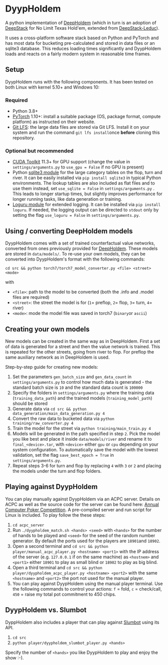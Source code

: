 # DyypHoldem

A python implementation of [DeepHoldem](https://github.com/happypepper/DeepHoldem) (which in turn is an adoption of [DeepStack](https://www.deepstack.ai/s/DeepStack.pdf) for No Limit Texas Hold'em, extended from [DeepStack-Leduc](https://github.com/lifrordi/DeepStack-Leduc)).

It uses a cross-platform software stack based on Python and PyTorch and has most data for bucketing pre-calculated and stored in data files or an sqlite3 database. This reduces loading times significantly and DyypHoldem loads and reacts on a fairly modern system in reasonable time frames.



## Setup

DyypHoldem runs with the following components. It has been tested on both Linux with kernel 5.10+ and Windows 10:

### Required

- Python 3.8+
- [PyTorch](https://pytorch.org/) 1.10+: install a suitable package (OS, package format, compute platform) as instructed on their website.
- [Git LFS](https://git-lfs.github.com/): the large data files are stored via Git LFS. Install it on your system and run the command `git lfs install`once **before** cloning this repository.

### Optional but recommended

- [CUDA Toolkit](https://developer.nvidia.com/cuda-downloads) 11.3+ for GPU support (change the value in `settings/arguments.py` to `use_gpu = False` if no GPU is present)
- Python [sqlite3 module](https://docs.python.org/3/library/sqlite3.html) for the large category tables on the flop, turn and river. It can be easily installed via `pip install sqlite3` in typical Python environments. The lookup tables are also included as flat files and to use them instead, set `use_sqlite = False` in `settings/arguments.py` . This leads to longer startup times, but slightly improves performance for longer running tasks, like data generation or training.
- [Loguru module](https://github.com/Delgan/loguru) for extended logging. It can be installed via `pip install loguru`. If needed, the logging output can be directed to `stdout` only by setting the flag `use_loguru = False` in `settings/arguments.py`.



## Using / converting DeepHoldem models

DyypHoldem comes with a set of trained counterfactual value networks, converted from ones previously provided for [DeepHoldem](https://github.com/happypepper/DeepHoldem/issues/28#issuecomment-689021950). These models are stored in `data/models/`. To re-use your own models, they can be converted into DyypHoldem's format with the following commands:

```shell
cd src && python torch7/torch7_model_converter.py <file> <street> <mode>
```

with

- `<file>`: path to the model to be converted (both the .info and .model files are required)
- `<street>`: the street the model is for (`1`= preflop, `2`= flop, `3`= turn, `4`= river)
- `<mode>`: mode the model file was saved in torch7 (`binary`or `ascii`)



## Creating your own models

New models can be created in the same way as in DeepHoldem. First a set of data is generated for a street and then the value network is trained. This is repeated for the other streets, going from river to flop. For preflop the same auxiliary network as in DeepHoldem is used.

Step-by-step guide for creating new models:

1. Set the parameters `gen_batch_size` and `gen_data_count` in `settings/arguments.py` to control how much data is generated - the standard batch size is `10` and the standard data count is `100000`
1. Specify the folders in `settings/arguments.py` where the training data (`training_data_path`) and the trained models (`training_model_path`) should be stored
1. Generate data via `cd src && python data_generation/main_data_generation.py 4`
2. Convert the raw data to bucketed data via `python training/raw_converter.py 4`
5. Train the model for the street via `python training/main_train.py 4`
6. Models will be generated in the path specified in step `2`. Pick the model you like best and place it inside
   `data/models/river` and rename it to `final_<device>.tar`, with `<device>` either `gpu` or `cpu` depending on your system configuration. To automatically save the model with the lowest validation, set the flag `save_best_epoch = True` in `settings/arguments.py`.
7. Repeat steps 3-6 for turn and flop by replacing `4` with `3` or `2` and placing the models under the turn and flop folders.



## Playing against DyypHoldem

You can play manually against DyypHoldem via an ACPC server. Details on ACPC as well as the source code for the server can be found here: [Annual Computer Poker Competition](http://www.computerpokercompetition.org/). A pre-compiled server and run script for Linux is included. To play follow the these steps:

1. `cd acpc_server`
2. Run `./dyypholdem_match.sh <hands> <seed>` with `<hands>` for the number of hands to be played and `<seed>` for the seed of the random number generator. By default the ports used for the players are `18901`and `18902`.
3. Open a second terminal and `cd src && python player/manual_acpc_player.py <hostname> <port1>` with the IP address of the server (e.g. `127.0.0.1` if on the same machine) as `<hostnem>` and `<port1>` either `18901` to play as small blind  or `18902` to play as big blind.
4. Open a third terminal and `cd src && python player/dyypholdem_acpc_player.py <hostname> <port2>` with the same `<hostname>` and `<port2>` the port not used for the manual player.
5. You can play against DyypHoldem using the manual player terminal. Use the following commands to control your actions: `f` = fold, `c` = check/call, `450` = raise my total pot commitment to 450 chips.



## DyypHoldem vs. Slumbot

DyppHoldem also includes a player that can play against [Slumbot](https://www.slumbot.com/) using its API.

1. `cd src`
2. `python player/dyypholdem_slumbot_player.py <hands>`

Specify the number of `<hands>` you like DyypHoldem to play and enjoy the show :-).

